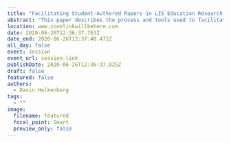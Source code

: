```yaml
---
title: "Facilitating Student-Authored Papers in LIS Education Research: A Case Study from the LIS Classroom"
abstract: "This paper describes the process and tools used to facilitate a collaborative student-authored paper that was recently published as a short communication in the Journal of Education for Library and Information Science (JELIS). This paper is written by the instructor of the course and provides direction to other LIS instructors on how to successfully facilitate publishable quality student-authored papers as an in-class activity using online collaborative teaching tools."
location: www.zoomlinkwillbehere.com
date: 2020-06-26T12:36:37.763Z
date_end: 2020-06-26T12:37:40.471Z
all_day: false
event: session
event_url: session-link
publishDate: 2020-06-26T12:36:37.825Z
draft: false
featured: false
authors:
  - Davin Helkenberg
tags:
  - ""
image:
  filename: featured
  focal_point: Smart
  preview_only: false
---
```

